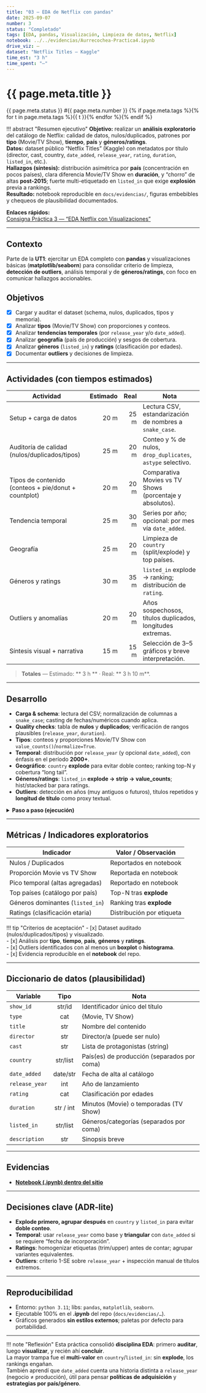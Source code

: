 ```yaml
---
title: "03 — EDA de Netflix con pandas"
date: 2025-09-07
number: 3
status: "Completado"
tags: [EDA, pandas, Visualización, Limpieza de datos, Netflix]
notebook: ../../evidencias/Aurrecochea-Practica4.ipynb
drive_viz: —
dataset: "Netflix Titles — Kaggle"
time_est: "3 h"
time_spent: "—"
---
```


# {{ page.meta.title }}

<span class="pill">{{ page.meta.status }}</span>
<span class="pill">#{{ page.meta.number }}</span>
{% if page.meta.tags %}{% for t in page.meta.tags %}<span class="pill">{{ t }}</span>{% endfor %}{% endif %}

!!! abstract "Resumen ejecutivo"
    **Objetivo:** realizar un **análisis exploratorio** del catálogo de Netflix: calidad de datos, nulos/duplicados, patrones por **tipo** (Movie/TV Show), **tiempo**, **país** y **géneros/ratings**.  
    **Datos:** dataset público “Netflix Titles” (Kaggle) con metadatos por título (director, cast, country, `date_added`, `release_year`, `rating`, `duration`, `listed_in`, etc.).  
    **Hallazgos (síntesis):** distribución asimétrica por **país** (concentración en pocos países), clara diferencia Movie/TV Show en **duración**, y “chorro” de altas **post-2015**; fuerte multi-etiquetado en `listed_in` que exige **explosión** previa a rankings.  
    **Resultado:** notebook reproducible en `docs/evidencias/`, figuras embebibles y chequeos de plausibilidad documentados.

**Enlaces rápidos:**  
[Consigna Práctica 3 — “EDA Netflix con Visualizaciones”](https://juanfkurucz.com/ucu-id/ut1/03-eda-netflix-pandas/)

---

## Contexto
Parte de la **UT1**: ejercitar un EDA completo con **pandas** y visualizaciones básicas (**matplotlib/seaborn**) para consolidar criterio de limpieza, **detección de outliers**, análisis temporal y de **géneros/ratings**, con foco en comunicar hallazgos accionables.

## Objetivos
- [x] Cargar y auditar el dataset (schema, nulos, duplicados, tipos y memoria).  
- [x] Analizar **tipos** (Movie/TV Show) con proporciones y conteos.  
- [x] Analizar **tendencias temporales** (por `release_year` y/o `date_added`).  
- [x] Analizar **geografía** (país de producción) y sesgos de cobertura.  
- [x] Analizar **géneros** (`listed_in`) y **ratings** (clasificación por edades).  
- [x] Documentar **outliers** y decisiones de limpieza.  

---

## Actividades (con tiempos estimados)

| Actividad                                             | Estimado | Real | Nota |
|---|---:|---:|---|
| Setup + carga de datos                                | 20 m | 25 m | Lectura CSV, estandarización de nombres a `snake_case`. |
| Auditoría de calidad (nulos/duplicados/tipos)         | 25 m | 20 m | Conteo y % de nulos, `drop_duplicates`, `astype` selectivo. |
| Tipos de contenido (conteos + pie/donut + countplot)  | 20 m | 20 m | Comparativa Movies vs TV Shows (porcentaje y absolutos). |
| Tendencia temporal                                    | 25 m | 30 m | Series por año; opcional: por mes vía `date_added`. |
| Geografía                                             | 25 m | 20 m | Limpieza de `country` (split/explode) y top países. |
| Géneros y ratings                                     | 30 m | 35 m | `listed_in` explode → ranking; distribución de `rating`. |
| Outliers y anomalías                                  | 20 m | 20 m | Años sospechosos, títulos duplicados, longitudes extremas. |
| Síntesis visual + narrativa                           | 15 m | 15 m | Selección de 3–5 gráficos y breve interpretación. |

> **Totales** — Estimado: ** 3 h ** · Real: ** 3 h 10 m**.

---

## Desarrollo

- **Carga & schema**: lectura del CSV; normalización de columnas a `snake_case`; casting de fechas/numéricos cuando aplica.  
- **Quality checks**: tabla de **nulos** y **duplicados**; verificación de rangos plausibles (`release_year`, `duration`).  
- **Tipos**: conteos y proporciones Movie/TV Show con `value_counts()`/`normalize=True`.  
- **Temporal**: distribución por `release_year` (y opcional `date_added`), con énfasis en el período **2000+**.  
- **Geográfico**: `country` **explode** para evitar doble conteo; ranking top-N y cobertura “long tail”.  
- **Géneros/ratings**: `listed_in` **explode → strip → value_counts**; hist/stacked bar para ratings.  
- **Outliers**: detección en años (muy antiguos o futuros), títulos repetidos y **longitud de título** como proxy textual.

<details class="md-details">
  <summary><strong>Paso a paso (ejecución)</strong></summary>

  1. **Lectura** del CSV → `df.info()`, `df.head()`, `df.describe(include='all')`.  
  2. **Nulos & duplicados** → `df.isna().sum()`, `df.duplicated().sum()`, políticas `dropna`/`fillna` caso-a-caso.  
  3. **Tipos** → `value_counts()`, **countplot** y pie/donut.  
  4. **Temporal** → `pd.to_numeric(release_year, errors='coerce')` + líneas/áreas; filtro `>= 2000`.  
  5. **Geografía** → `country.str.split(',').explode().str.strip()`; barplot horizontal top-países.  
  6. **Géneros** → `listed_in.str.get_dummies(sep=', ')` (alternativa a explode) para rankings y co-ocurrencias.  
  7. **Outliers** → boxplot/hist para años; análisis de `title_length`; top títulos duplicados.  
</details>

---

## Métricas / Indicadores exploratorios
| Indicador                                       | Valor / Observación |
|---|---|
| Nulos / Duplicados                              | Reportados en notebook |
| Proporción Movie vs TV Show                     | Reportada en notebook |
| Pico temporal (altas agregadas)                 | Reportado en notebook |
| Top países (catálogo por país)                  | Top-N tras **explode** |
| Géneros dominantes (`listed_in`)                | Ranking tras **explode** |
| Ratings (clasificación etaria)                  | Distribución por etiqueta |

!!! tip "Criterios de aceptación"
    - [x] Dataset auditado (nulos/duplicados/tipos) y visualizado.  
    - [x] Análisis por **tipo**, **tiempo**, **país**, **géneros** y **ratings**.  
    - [x] Outliers identificados con al menos un **boxplot** o **histograma**.  
    - [x] Evidencia reproducible en el **notebook** del repo.

---

## Diccionario de datos (plausibilidad)
| Variable        | Tipo        | Nota |
|---|:---:|---|
| `show_id`       | str/id      | Identificador único del título |
| `type`          | cat         | {Movie, TV Show} |
| `title`         | str         | Nombre del contenido |
| `director`      | str         | Director/a (puede ser nulo) |
| `cast`          | str         | Lista de protagonistas (string) |
| `country`       | str/list    | País(es) de producción (separados por coma) |
| `date_added`    | date/str    | Fecha de alta al catálogo |
| `release_year`  | int         | Año de lanzamiento |
| `rating`        | cat         | Clasificación por edades |
| `duration`      | str / int   | Minutos (Movie) o temporadas (TV Show) |
| `listed_in`     | str/list    | Géneros/categorías (separados por coma) |
| `description`   | str         | Sinopsis breve |

---

## Evidencias

-  [**Notebook (.ipynb) dentro del sitio**](../../evidencias/Aurrecochea-Practica3.ipynb)

---

## Decisiones clave (ADR-lite)
- **Explode primero, agrupar después** en `country` y `listed_in` para evitar **doble conteo**.  
- **Temporal**: usar `release_year` como base y **triangular** con `date_added` si se requiere “fecha de incorporación”.  
- **Ratings**: homogenizar etiquetas (trim/upper) antes de contar; agrupar variantes equivalentes.  
- **Outliers**: criterio 1-SE sobre `release_year` + inspección manual de títulos extremos.

---

## Reproducibilidad
- Entorno: `python 3.11`; libs: `pandas`, `matplotlib`, `seaborn`.  
- Ejecutable 100% en el **.ipynb** del repo (`docs/evidencias/…`).  
- Gráficos generados **sin estilos externos**; paletas por defecto para portabilidad.

---

!!! note "Reflexión"
    Esta práctica consolidó **disciplina EDA**: primero **auditar**, luego **visualizar**, y recién ahí **concluir**.  
    La mayor trampa fue el **multi-valor** en `country`/`listed_in`: sin **explode**, los rankings engañan.  
    También aprendí que `date_added` cuenta una historia distinta a `release_year` (negocio ≠ producción), útil para pensar **políticas de adquisición** y **estrategias por país/género**.
